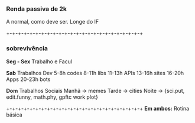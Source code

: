 ### **Renda passiva de 2k**
A normal, como deve ser. Longe do IF 

+-+-+-+-+-+-+-+-+-+-+-+-+-+-+-+-+-+-+-+-+-+-+-+
### **sobrevivência**
**Seg - Sex**
Trabalho e Facul

**Sab** 
Trabalhos Dev
5-8h codes
8-11h libs
11-13h APIs 
13-16h sites 
16-20h Apps 
20-23h bots

**Dom**
Trabalhos Sociais
Manhã -> memes
Tarde -> cities 
Noite -> {sci.put, edit.funny, math.phy, gpftc work plot}

+-+-+-+-+-+-+-+-+-+-+-+-+-+-+-+-+-+-+-+-+-+-+-+
**Em ambos:**
Rotina básica 